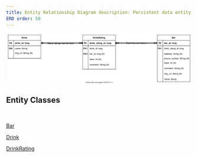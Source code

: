 ```yaml
---
title: Entity Relationship Diagram description: Persistent data entity relationship diagram menu:
ERD order: 50
---
```


[![Entity Relationship Diagram](img/svg-png/erd.svg)](img/pdf/erd.pdf)

## Entity Classes
<br>

[Bar](https://github.com/ddc-java-12/personal-android-project-rbrazell1/blob/main/app/src/main/java/edu/cnm/deepdive/sipandscore/model/entity/Bar.java)<br>

[Drink](https://github.com/ddc-java-12/personal-android-project-rbrazell1/blob/main/app/src/main/java/edu/cnm/deepdive/sipandscore/model/entity/Drink.java)<br>

[DrinkRating](https://github.com/ddc-java-12/personal-android-project-rbrazell1/blob/main/app/src/main/java/edu/cnm/deepdive/sipandscore/model/entity/DrinkRating.java)<br>